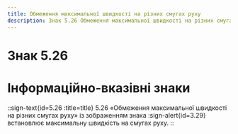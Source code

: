 ```yaml
---
title: Обмеження максимальної швидкості на різних смугах руху
description: Знак 5.26 Обмеження максимальної швидкості на різних смугах руху
---
```

# Знак 5.26
# Інформаційно-вказівні знаки
::sign-text{id=5.26 :title=title}
5.26  «Обмеження максимальної швидкості на різних смугах руху» із зображенням знака :sign-alert{id=3.29} встановлює максимальну швидкість на смугах руху.
::